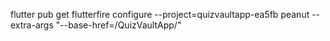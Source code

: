 
flutter pub get
flutterfire configure --project=quizvaultapp-ea5fb
peanut --extra-args "--base-href=/QuizVaultApp/"  